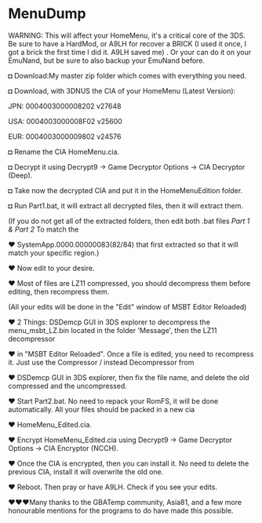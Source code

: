 # MenuDump

WARNING: This will affect your HomeMenu, it's a critical core of the 3DS. Be sure to have a HardMod, or A9LH for recover a BRICK (I used it once, I got a brick the first time I did it. A9LH saved me) . Or your can do it on your EmuNand, but be sure to also backup your EmuNand before.

◘ Download:My master zip folder which comes with everything you need.

◘ Download, with 3DNUS the CIA of your HomeMenu (Latest Version):

JPN: 0004003000008202 v27648

USA: 0004003000008F02 v25600

EUR: 0004003000009802 v24576

◘ Rename the CIA HomeMenu.cia.

◘ Decrypt it using Decrypt9 -> Game Decryptor Options -> CIA Decryptor (Deep).

◘ Take now the decrypted CIA and put it in the HomeMenuEdition folder.

◘ Run Part1.bat, it will extract all decrypted files, then it will extract them.

(If you do not get all of the extracted folders, then edit both .bat files *Part 1 & Part 2* To match the

♥ SystemApp.0000.00000083(82/84) that first extracted so that it will match your specific region.)

♥ Now edit to your desire.

♥ Most of files are LZ11 compressed, you should decompress them before editing, then recompress them.

(All your edits will be done in the "Edit" window of MSBT Editor Reloaded)

♥ 2 Things: DSDemcp GUI in 3DS explorer to decompress the menu_msbt_LZ.bin located in the folder 'Message', then the LZ11 decompressor

♥ in "MSBT Editor Reloaded". Once a file is edited, you need to recompress it. Just use the Compressor / instead Decompressor from

♥ DSDemcp GUI in 3DS explorer, then fix the file name, and delete the old compressed and the uncompressed.

♥ Start Part2.bat. No need to repack your RomFS, it will be done automatically. All your files should be packed in a new cia

♥ HomeMenu_Edited.cia.

♥ Encrypt HomeMenu_Edited.cia using Decrypt9 -> Game Decryptor Options -> CIA Encryptor (NCCH).
 
 
♥ Once the CIA is encrypted, then you can install it. No need to delete the previous CIA, install it will overwrite the old one.

♥ Reboot. Then pray or have A9LH. Check if you see your edits.


♥♥♥Many thanks to the GBATemp community, Asia81, and a few more honourable mentions for the programs to do have made this possible.
